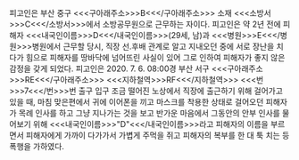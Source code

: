 피고인은 부산 중구 <<<구아래주소>>>B<<</구아래주소>>> 소재 <<<소방서>>>C<<</소방서>>>에서 소방공무원으로 근무하는 자이다.
피고인은 약 2년 전에 피해자 <<<내국인이름>>>D<<</내국인이름>>>(29세, 남)과 <<<병원>>>E<<</병원>>>병원에서 근무할 당시, 직장 선.후배 관계로 알고 지내오던 중에 서로 장난을 치다가 힘으로 피해자를 땅바닥에 넘어뜨린 사실이 있어 그로 인하여 피해자가 좋지 않은 감정을 갖게 되었다.
피고인은 2020. 7. 6. 08:00경 부산 서구 <<<구아래주소>>>RE<<</구아래주소>>> <<<지하철역>>>RF<<</지하철역>>> <<<번>>>7<<</번>>>번 출구 입구 조금 떨어진 노상에서 직장에 출근하기 위해 걸어가고 있을 때, 마침 맞은편에서 귀에 이어폰을 끼고 마스크를 착용한 상태로 걸어오던 피해자가 목례 인사를 하고 그냥 지나가는 것을 보고 반가운 마음에서 그동안의 안부 인사를 물어보기 위해 <<<내국인이름>>>"D"<<</내국인이름>>>라고 피해자의 이름을 부르면서 피해자에게 가까이 다가가서 가볍게 주먹을 쥐고 피해자의 복부를 한 대 툭 치는 등 폭행을 가하였다.